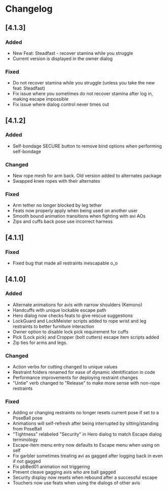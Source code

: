 # Changelog

## [4.1.3]
### Added
- New Feat: Steadfast - recover stamina while you struggle
- Current version is displayed in the owner dialog

### Fixed
- Do not recover stamina while you struggle (unless you take the new feat: Steadfast)
- Fix issue where you sometimes do not recover stamina after log in, making escape impossible
- Fix issue where dialog control never times out

## [4.1.2]
### Added
- Self-bondage SECURE button to remove bind options when performing self-bondage

### Changed
- New rope mesh for arm back.  Old version added to alternates package
- Swapped knee ropes with their alternates

### Fixed
- Arm tether no longer blocked by leg tether
- Feats now properly apply when being used on another user
- Smooth bound animation transitions when fighting with avi AOs
- Zips and cuffs back pose use incorrect harness

## [4.1.1]
### Fixed
- Fixed bug that made all restraints inescapable o_o

## [4.1.0]
### Added
- Alternate animations for avis with narrow shoulders (Kemono)
- Handcuffs with unique lockable escape path
- Hero dialog now checks feats to give rescue suggestions
- LockGuard and LockMeister scripts added to rope wrist and leg restraints to better furniture interaction
- Owner option to disable lock pick requirement for cuffs
- Pick (Lock pick) and Cropper (bolt cutters) escape item scripts added
- Zip ties for arms and legs.

### Changed
- Action verbs for cutting changed to unique values
- Restraint folders renamed for ease of dynamic identification in code
- Performance improvements for deploying restraint changes
- "Untie" verb changed to "Release" to make more sense with non-rope restraints

### Fixed
- Adding or changing restraints no longer resets current pose if set to a PoseBall pose
- Animations will self-refresh after being interrupted by sitting/standing from PoseBall
- "Tightness" relabeled "Security" in Hero dialog to match Escape dialog terminology
- Escape-item menu entry now defaults to Escape menu when using on self
- Fix garbler sometimes treating avi as gagged after logging back in even if not gagged
- Fix pbBed01 animation not triggering
- Prevent cleave gagging avis who are ball gagged
- Security display now resets when rebound after a successful escape
- Touchers now use feats when using the dialogs of other avis
